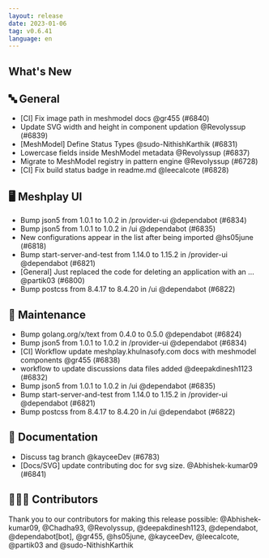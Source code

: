 ```yaml
---
layout: release
date: 2023-01-06
tag: v0.6.41
language: en
---
```


## What's New
## 🔤 General
- [CI] Fix image path in meshmodel docs @gr455 (#6840)
- Update SVG width and height in component updation @Revolyssup (#6839)
- [MeshModel] Define Status Types @sudo-NithishKarthik (#6831)
- Lowercase fields inside MeshModel metadata @Revolyssup (#6837)
- Migrate to MeshModel registry in pattern engine @Revolyssup (#6728)
- [CI] Fix build status badge in readme.md @leecalcote (#6828)

## 🖥 Meshplay UI

- Bump json5 from 1.0.1 to 1.0.2 in /provider-ui @dependabot (#6834)
- Bump json5 from 1.0.1 to 1.0.2 in /ui @dependabot (#6835)
- New configurations appear in the list after being imported @hs05june (#6818)
- Bump start-server-and-test from 1.14.0 to 1.15.2 in /provider-ui @dependabot (#6821)
- [General] Just replaced the code for deleting an application with an … @partik03 (#6800)
- Bump postcss from 8.4.17 to 8.4.20 in /ui @dependabot (#6822)

## 🧰 Maintenance

- Bump golang.org/x/text from 0.4.0 to 0.5.0 @dependabot (#6824)
- Bump json5 from 1.0.1 to 1.0.2 in /provider-ui @dependabot (#6834)
- [CI] Workflow update meshplay.khulnasofy.com docs with meshmodel components @gr455 (#6838)
- workflow to update discussions data files added @deepakdinesh1123 (#6832)
- Bump json5 from 1.0.1 to 1.0.2 in /ui @dependabot (#6835)
- Bump start-server-and-test from 1.14.0 to 1.15.2 in /provider-ui @dependabot (#6821)
- Bump postcss from 8.4.17 to 8.4.20 in /ui @dependabot (#6822)

## 📖 Documentation

- Discuss tag branch @kayceeDev (#6783)
- [Docs/SVG] update contributing doc for svg size. @Abhishek-kumar09 (#6841)

## 👨🏽‍💻 Contributors

Thank you to our contributors for making this release possible:
@Abhishek-kumar09, @Chadha93, @Revolyssup, @deepakdinesh1123, @dependabot, @dependabot[bot], @gr455, @hs05june, @kayceeDev, @leecalcote, @partik03 and @sudo-NithishKarthik
